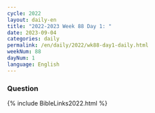 ```yaml
---
cycle: 2022
layout: daily-en
title: "2022-2023 Week 88 Day 1: "
date: 2023-09-04
categories: daily
permalink: /en/daily/2022/wk88-day1-daily.html
weekNum: 88
dayNum: 1
language: English
---
```


### Question     

{% include BibleLinks2022.html %}
